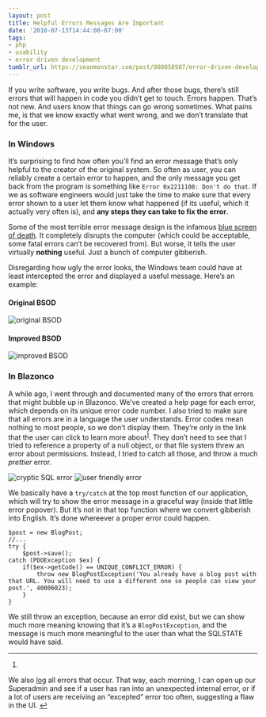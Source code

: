 ```yaml
---
layout: post
title: Helpful Errors Messages Are Important
date: '2010-07-13T14:44:00-07:00'
tags:
- php
- usability
- error driven development
tumblr_url: https://seanmonstar.com/post/808058987/error-driven-development
---
```

If you write software, you write bugs. And after those bugs, there’s still errors that will happen in code you didn’t get to touch. Errors happen. That’s not new. And users know that things can go wrong sometimes. What pains me, is that we know&nbsp;exactly what went wrong, and we don’t translate that for the user.

### In Windows

It’s surprising to find how often you’ll find an error message that’s only helpful to the creator of the original system. So often as user, you can reliably create a certain error to happen, and the only message you get back from the program is something like `Error 0x2211108: Don't do that`. If we as software engineers would just take the time to make sure that every error shown to a user let them know what happened (if its useful, which it actually very often is), and **any steps they can take to fix the error**.

Some of the most terrible error message design is the infamous [blue screen of death](http://en.wikipedia.org/wiki/BSOD). It completely disrupts the computer (which could be acceptable, some fatal errors can’t be recovered from). But worse, it tells the user virtually **nothing** useful. Just a bunch of computer gibberish.

Disregarding how ugly the error looks, the Windows team could have at least intercepted the error and displayed a useful message. Here’s an example:

#### Original BSOD

![original BSOD](https://64.media.tumblr.com/tumblr_l5gxtvHjlR1qzek7l.gif)

#### Improved BSOD

![improved BSOD](https://64.media.tumblr.com/tumblr_l5gxu8c1HG1qzek7l.gif)

### In Blazonco

A while ago, I went through and documented many of the errors that errors that might bubble up in Blazonco. We’ve created a help page for each error, which depends on its unique error code number. I also tried to make sure that all errors are in a language the user understands. Error codes mean nothing to most people, so we don’t display them. They’re only in the link that the user can click to learn more about<sup id="fnref:1"><a href="#fn:1" class="footnote-ref" role="doc-noteref">1</a></sup>. They don’t need to see that I tried to reference a property of a null object, or that file system threw an error about permissions. Instead, I tried to catch all those, and throw a much _prettier_ error.

![cryptic SQL error](https://64.media.tumblr.com/tumblr_l5imtxrjna1qzek7l.jpg) ![user friendly error](https://64.media.tumblr.com/tumblr_l5imu51ykn1qzek7l.jpg)

We basically have a `try/catch` at the top most function of our application, which will try to show the error message in a graceful way (inside that little error popover). But it’s not in that top function where we convert gibberish into English. It’s done whereever a proper error could happen.

    $post = new BlogPost;
    //...
    try {
        $post->save();
    catch (PDOException $ex) {
        if($ex->getCode() == UNIQUE_CONFLICT_ERROR) {
            throw new BlogPostException('You already have a blog post with that URL. You will need to use a different one so people can view your post.', 40006023);
        }
    }

We still throw an exception, because an error did exist, but we can show much more meaning knowing that it’s a `BlogPostException`, and the message is much more meaningful to the user than what the SQLSTATE would have said.

* * *

1. 

We also [log](http://www.codinghorror.com/blog/2009/04/exception-driven-development.html) all errors that occur. That way, each morning, I can open up our Superadmin and see if a user has ran into an unexpected internal error, or if a lot of users are receiving an “excepted” error too often, suggesting a flaw in the UI.&nbsp;[↩︎](#fnref:1)

